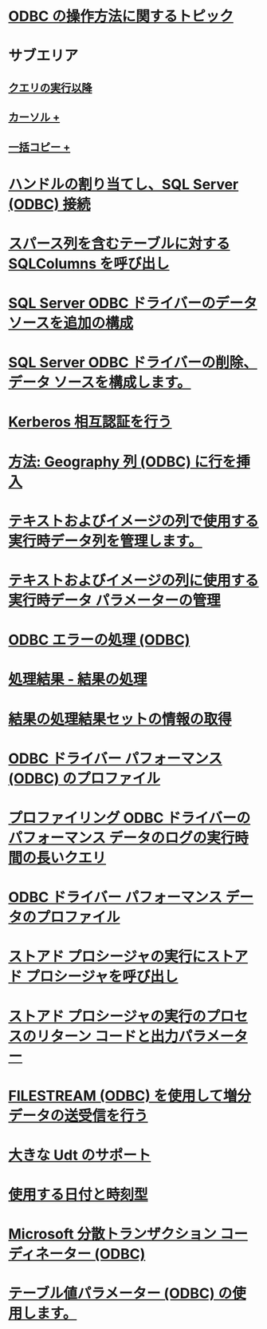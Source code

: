 # [ODBC の操作方法に関するトピック](odbc-how-to-topics.md)

# サブエリア
## [クエリの実行以降](../../relational-databases/native-client-odbc-how-to/execute-queries/executing-queries-how-to-topics-odbc.md)
## [カーソル +](../../relational-databases/native-client-odbc-how-to/cursors/using-cursors-how-to-topics-odbc.md)
## [一括コピー +](../../relational-databases/native-client-odbc-how-to/bulk-copy/bulk-copying-with-the-sql-server-odbc-driver-how-to-topics-odbc.md)

# [ハンドルの割り当てし、SQL Server (ODBC) 接続](allocate-handles-and-connect-to-sql-server-odbc.md)
# [スパース列を含むテーブルに対する SQLColumns を呼び出し](call-sqlcolumns-on-a-table-with-sparse-columns.md)
# [SQL Server ODBC ドライバーのデータ ソースを追加の構成](configuring-the-sql-server-odbc-driver-add-a-data-source.md)
# [SQL Server ODBC ドライバーの削除、データ ソースを構成します。](configuring-the-sql-server-odbc-driver-delete-a-data-source.md)
# [Kerberos 相互認証を行う](get-mutual-kerberos-authentication.md)
# [方法: Geography 列 (ODBC) に行を挿入](how-to-insert-rows-into-geography-column-odbc.md)
# [テキストおよびイメージの列で使用する実行時データ列を管理します。](managing-text-and-image-columns-use-data-at-execution-columns.md)
# [テキストおよびイメージの列に使用する実行時データ パラメーターの管理](managing-text-and-image-columns-use-data-at-execution-parameters.md)
# [ODBC エラーの処理 (ODBC)](process-odbc-errors-odbc.md)
# [処理結果 - 結果の処理](processing-results-process-results.md)
# [結果の処理結果セットの情報の取得](processing-results-retrieve-result-set-information.md)
# [ODBC ドライバー パフォーマンス (ODBC) のプロファイル](profiling-odbc-driver-performance-odbc.md)
# [プロファイリング ODBC ドライバーのパフォーマンス データのログの実行時間の長いクエリ](profiling-odbc-driver-performance-data-log-long-running-queries.md)
# [ODBC ドライバー パフォーマンス データのプロファイル](profiling-odbc-driver-performance-data.md)
# [ストアド プロシージャの実行にストアド プロシージャを呼び出し](running-stored-procedures-call-stored-procedures.md)
# [ストアド プロシージャの実行のプロセスのリターン コードと出力パラメーター](running-stored-procedures-process-return-codes-and-output-parameters.md)
# [FILESTREAM (ODBC) を使用して増分データの送受信を行う](send-and-receive-data-incrementally-with-filestream-odbc.md)
# [大きな Udt のサポート](support-for-large-udts.md)
# [使用する日付と時刻型](use-date-and-time-types.md)
# [Microsoft 分散トランザクション コーディネーター (ODBC)](use-microsoft-distributed-transaction-coordinator-odbc.md)
# [テーブル値パラメーター (ODBC) の使用します。](use-table-valued-parameters-odbc.md)
